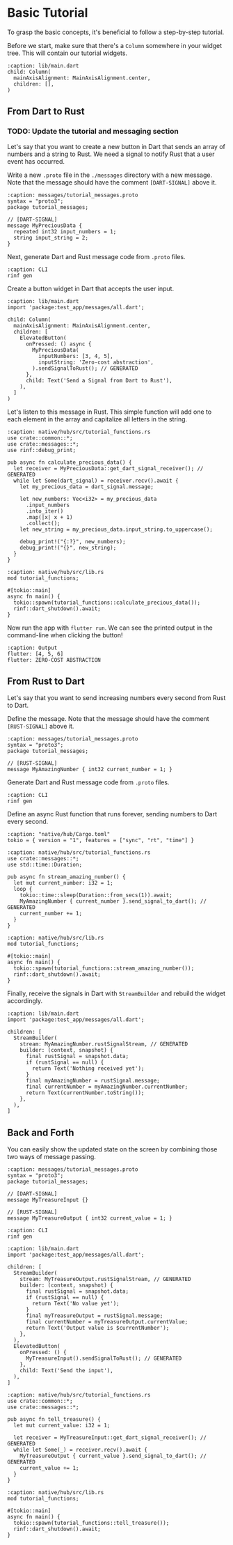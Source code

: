 # Basic Tutorial

To grasp the basic concepts, it's beneficial to follow a step-by-step tutorial.

Before we start, make sure that there's a `Column` somewhere in your widget tree. This will contain our tutorial widgets.

```{code-block} dart
:caption: lib/main.dart
child: Column(
  mainAxisAlignment: MainAxisAlignment.center,
  children: [],
)
```

## From Dart to Rust

### TODO: Update the tutorial and messaging section

Let's say that you want to create a new button in Dart that sends an array of numbers and a string to Rust. We need a signal to notify Rust that a user event has occurred.

Write a new `.proto` file in the `./messages` directory with a new message. Note that the message should have the comment `[DART-SIGNAL]` above it.

```{code-block} proto
:caption: messages/tutorial_messages.proto
syntax = "proto3";
package tutorial_messages;

// [DART-SIGNAL]
message MyPreciousData {
  repeated int32 input_numbers = 1;
  string input_string = 2;
}
```

Next, generate Dart and Rust message code from `.proto` files.

```{code-block} shell
:caption: CLI
rinf gen
```

Create a button widget in Dart that accepts the user input.

```{code-block} dart
:caption: lib/main.dart
import 'package:test_app/messages/all.dart';

child: Column(
  mainAxisAlignment: MainAxisAlignment.center,
  children: [
    ElevatedButton(
      onPressed: () async {
        MyPreciousData(
          inputNumbers: [3, 4, 5],
          inputString: 'Zero-cost abstraction',
        ).sendSignalToRust(); // GENERATED
      },
      child: Text('Send a Signal from Dart to Rust'),
    ),
  ]
)
```

Let's listen to this message in Rust. This simple function will add one to each element in the array and capitalize all letters in the string.

```{code-block} rust
:caption: native/hub/src/tutorial_functions.rs
use crate::common::*;
use crate::messages::*;
use rinf::debug_print;

pub async fn calculate_precious_data() {
  let receiver = MyPreciousData::get_dart_signal_receiver(); // GENERATED
  while let Some(dart_signal) = receiver.recv().await {
    let my_precious_data = dart_signal.message;

    let new_numbers: Vec<i32> = my_precious_data
      .input_numbers
      .into_iter()
      .map(|x| x + 1)
      .collect();
    let new_string = my_precious_data.input_string.to_uppercase();

    debug_print!("{:?}", new_numbers);
    debug_print!("{}", new_string);
  }
}
```

```{code-block} rust
:caption: native/hub/src/lib.rs
mod tutorial_functions;

#[tokio::main]
async fn main() {
  tokio::spawn(tutorial_functions::calculate_precious_data());
  rinf::dart_shutdown().await;
}
```

Now run the app with `flutter run`. We can see the printed output in the command-line when clicking the button!

```{code-block} none
:caption: Output
flutter: [4, 5, 6]
flutter: ZERO-COST ABSTRACTION
```

## From Rust to Dart

Let's say that you want to send increasing numbers every second from Rust to Dart.

Define the message. Note that the message should have the comment `[RUST-SIGNAL]` above it.

```{code-block} proto
:caption: messages/tutorial_messages.proto
syntax = "proto3";
package tutorial_messages;

// [RUST-SIGNAL]
message MyAmazingNumber { int32 current_number = 1; }
```

Generate Dart and Rust message code from `.proto` files.

```{code-block} shell
:caption: CLI
rinf gen
```

Define an async Rust function that runs forever, sending numbers to Dart every second.

```{code-block} toml
:caption: "native/hub/Cargo.toml"
tokio = { version = "1", features = ["sync", "rt", "time"] }
```

```{code-block} rust
:caption: native/hub/src/tutorial_functions.rs
use crate::messages::*;
use std::time::Duration;

pub async fn stream_amazing_number() {
  let mut current_number: i32 = 1;
  loop {
    tokio::time::sleep(Duration::from_secs(1)).await;
    MyAmazingNumber { current_number }.send_signal_to_dart(); // GENERATED
    current_number += 1;
  }
}
```

```{code-block} rust
:caption: native/hub/src/lib.rs
mod tutorial_functions;

#[tokio::main]
async fn main() {
  tokio::spawn(tutorial_functions::stream_amazing_number());
  rinf::dart_shutdown().await;
}
```

Finally, receive the signals in Dart with `StreamBuilder` and rebuild the widget accordingly.

```{code-block} dart
:caption: lib/main.dart
import 'package:test_app/messages/all.dart';

children: [
  StreamBuilder(
    stream: MyAmazingNumber.rustSignalStream, // GENERATED
    builder: (context, snapshot) {
      final rustSignal = snapshot.data;
      if (rustSignal == null) {
        return Text('Nothing received yet');
      }
      final myAmazingNumber = rustSignal.message;
      final currentNumber = myAmazingNumber.currentNumber;
      return Text(currentNumber.toString());
    },
  ),
]
```

## Back and Forth

You can easily show the updated state on the screen by combining those two ways of message passing.

```{code-block} proto
:caption: messages/tutorial_messages.proto
syntax = "proto3";
package tutorial_messages;

// [DART-SIGNAL]
message MyTreasureInput {}

// [RUST-SIGNAL]
message MyTreasureOutput { int32 current_value = 1; }
```

```{code-block} shell
:caption: CLI
rinf gen
```

```{code-block} dart
:caption: lib/main.dart
import 'package:test_app/messages/all.dart';

children: [
  StreamBuilder(
    stream: MyTreasureOutput.rustSignalStream, // GENERATED
    builder: (context, snapshot) {
      final rustSignal = snapshot.data;
      if (rustSignal == null) {
        return Text('No value yet');
      }
      final myTreasureOutput = rustSignal.message;
      final currentNumber = myTreasureOutput.currentValue;
      return Text('Output value is $currentNumber');
    },
  ),
  ElevatedButton(
    onPressed: () {
      MyTreasureInput().sendSignalToRust(); // GENERATED
    },
    child: Text('Send the input'),
  ),
]
```

```{code-block} rust
:caption: native/hub/src/tutorial_functions.rs
use crate::common::*;
use crate::messages::*;

pub async fn tell_treasure() {
  let mut current_value: i32 = 1;

  let receiver = MyTreasureInput::get_dart_signal_receiver(); // GENERATED
  while let Some(_) = receiver.recv().await {
    MyTreasureOutput { current_value }.send_signal_to_dart(); // GENERATED
    current_value += 1;
  }
}
```

```{code-block} rust
:caption: native/hub/src/lib.rs
mod tutorial_functions;

#[tokio::main]
async fn main() {
  tokio::spawn(tutorial_functions::tell_treasure());
  rinf::dart_shutdown().await;
}
```
